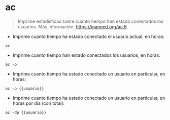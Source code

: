 # ac

> Imprime estadísticas sobre cuanto tiempo han estado conectados los usuarios.
> Más información: <https://manned.org/ac.8>.

- Imprime cuanto tiempo ha estado conectado el usuario actual, en horas:

`ac`

- Imprime cuanto tiempo han estado conectados los usuarios, en horas:

`ac -p`

- Imprime cuanto tiempo ha estado conectado un usuario en particular, en horas:

`ac -p {{usuario}}`

- Imprime cuanto tiempo ha estado conectado un usuario en particular, en horas por día (con total):

`ac -dp {{usuario}}`
